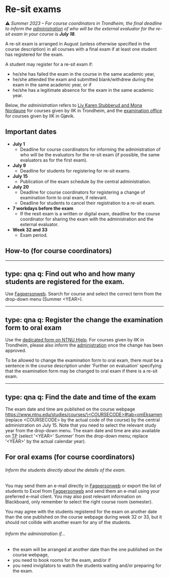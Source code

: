 # Re-sit exams

:warning:
*Summer 2023 – For course coordinators in Trondheim, the final deadline to inform the [administration](mailto:liv.k.stubberud@ntnu.no,mona.nordaune@ntnu.no) of who will be the external evaluator for the re-sit exam in your course is **July 18**.*


A re-sit exam is arranged in August (unless otherwise specified in the course description) in all courses with a final exam if at least one student has registered for the exam.


A student may register for a re-sit exam if:
* he/she has failed the exam in the course in the same academic year,
* he/she attended the exam and submitted blank/withdrew during the exam in the same academic year, or if
* he/she has a legitimate absence for the exam in the same academic year.


Below, *the administration* refers to [Liv Karen Stubberud and Mona Nordaune](mailto:liv.k.stubberud@ntnu.no,mona.nordaune@ntnu.no) for courses given by IIK in Trondheim, and the [examination office](mailto:eksamen@gjovik.ntnu.no) for courses given by IIK in Gjøvik.



## Important dates

* **July 1**
    - Deadline for course coordinators for informing the administration of who will be the evaluators for the re-sit exam (if possible, the same evaluators as for the first exam).
* **July 9**
    - Deadline for students for registering for re-sit exams.
* **July 15**
    - Publication of the exam schedule by the central administration.
* **July 20**
    - Deadline for course coordinators for registering a change of examination form to oral exam, if relevant. 
    - Deadline for students to cancel their registration to a re-sit exam.
* **7 workdays before the exam**
    - If the resit exam is a written or digital exam, deadline for the course coordinator for sharing the exam with the administration and the external evaluator.
* **Week 32 and 33**
    - Exam period.

    

## How-to (for course coordinators)

---
type: qna
q: Find out who and how many students are registered for the exam.
---
Use [Fagpersonweb](https://fsweb.no/fagpersonweb/login.jsf?inst=fsntnu). Search for course and select the correct term from the drop-down menu (Summer \<YEAR\>).


---
type: qna
q: Register the change the examination form to oral exam
---
Use the [dedicated form on NTNU Hjelp](https://hjelp.ntnu.no/tas/public/ssp/content/serviceflow?unid=8376ff01cd354b10aedb6151c136bd87).
For courses given by IIK in Trondheim, please also inform the [administration](mailto:liv.k.stubberud@ntnu.no,mona.nordaune@ntnu.no) once the change has been approved.

To be allowed to change the examination form to oral exam, there must be a sentence in the course description under 'Further on evaluation' specifying that the examination form may be changed to oral exam if there is a re-sit exam.


---
type: qna
q: Find the date and time of the exam
---
The exam date and time are published on the course webpage [https://www.ntnu.edu/studies/courses/\<COURSECODE\>#tab=omEksamen](https://www.ntnu.edu/studies/courses/\<COURSECODE\>#tab=omEksamen) \(replace \<COURSECODE\> by the actual code of the course\) by the central administration on July 15. Note that you need to select the relevant study year from the drop-down menu. The exam date and time are also available on [TP](https://tp.educloud.no/ntnu/rapporter-eksamen/eksamen_emner.php?dept=194633000&avvikling=Y&sort=emne) (select '\<YEAR\>' Summer' from the drop-down menu; replace '\<YEAR\>' by the actual calendar year).



## For oral exams (for course coordinators)

###### Inform the students directly about the details of the exam.

You may send them an e-mail directly in [Fagpersonweb](https://fsweb.no/fagpersonweb/login.jsf?inst=fsntnu) or export the list of students to Excel from [Fagpersonweb](https://fsweb.no/fagpersonweb/login.jsf?inst=fsntnu) and send them an e-mail using your preferred e-mail client. You may also post relevant information on Blackboard, only remember to select the right course room (semester).

You may agree with the students registered for the exam on another date than the one published on the course webpage during week 32 or 33, but it should not collide with another exam for any of the students.

###### Inform the administration if…

* the exam will be arranged at another date than the one published on the course webpage,
* you need to book rooms for the exam, and/or if
* you need invigilators to watch the students waiting and/or preparing for the exam.
